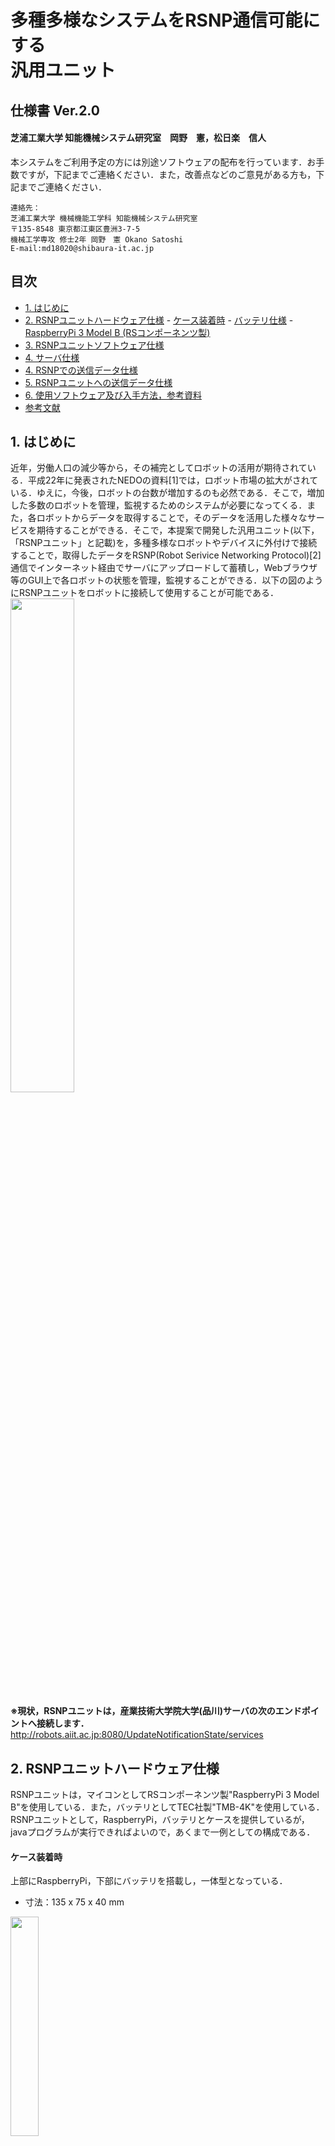 
<h1> 多種多様なシステムをRSNP通信可能にする<br>汎用ユニット</h1>

<h2> 仕様書 Ver.2.0 </h2>  

<h4> 芝浦工業大学 知能機械システム研究室　岡野　憲，松日楽　信人</h4>

本システムをご利用予定の方には別途ソフトウェアの配布を行っています．お手数ですが，下記までご連絡ください．また，改善点などのご意見がある方も，下記までご連絡ください． 

~~~text  
連絡先：  
芝浦工業大学 機械機能工学科 知能機械システム研究室  
〒135-8548 東京都江東区豊洲3-7-5  
機械工学専攻 修士2年 岡野　憲 Okano Satoshi  
E-mail:md18020@shibaura-it.ac.jp  
~~~  

<div style="page-break-before:always"></div>

<h2>目次</h2>
<!-- TOC -->

- [1. はじめに](#1-はじめに)
- [2. RSNPユニットハードウェア仕様](#2-rsnpユニットハードウェア仕様)
        - [ケース装着時](#ケース装着時)
        - [バッテリ仕様](#バッテリ仕様)
        - [RaspberryPi 3 Model B (RSコンポーネンツ製)](#raspberrypi-3-model-b-rsコンポーネンツ製)
- [3. RSNPユニットソフトウェア仕様](#3-rsnpユニットソフトウェア仕様)
- [4. サーバ仕様](#4-サーバ仕様)
- [4. RSNPでの送信データ仕様](#4-rsnpでの送信データ仕様)
- [5. RSNPユニットへの送信データ仕様](#5-rsnpユニットへの送信データ仕様)
- [6. 使用ソフトウェア及び入手方法，参考資料](#6-使用ソフトウェア及び入手方法参考資料)
- [参考文献](#参考文献)

<!-- /TOC -->

## 1. はじめに  

近年，労働人口の減少等から，その補完としてロボットの活用が期待されている．平成22年に発表されたNEDOの資料[1]では，ロボット市場の拡大がされている．ゆえに，今後，ロボットの台数が増加するのも必然である．そこで，増加した多数のロボットを管理，監視するためのシステムが必要になってくる．また，各ロボットからデータを取得することで，そのデータを活用した様々なサービスを期待することができる．そこで，本提案で開発した汎用ユニット(以下，「RSNPユニット」と記載)を，多種多様なロボットやデバイスに外付けで接続することで，取得したデータをRSNP(Robot Serivice Networking Protocol)[2]通信でインターネット経由でサーバにアップロードして蓄積し，Webブラウザ等のGUI上で各ロボットの状態を管理，監視することができる．以下の図のようにRSNPユニットをロボットに接続して使用することが可能である．  
<img src="https://user-images.githubusercontent.com/44587055/63586989-c2505680-c5dd-11e9-8ae9-64afd83e85de.png" width=45%>  

**※現状，RSNPユニットは，産業技術大学院大学(品川)サーバの次のエンドポイントへ接続します．**  
http://robots.aiit.ac.jp:8080/UpdateNotificationState/services  

<div style="page-break-before:always"></div>  
  
## 2. RSNPユニットハードウェア仕様  

RSNPユニットは，マイコンとしてRSコンポーネンツ製"RaspberryPi 3 Model B"を使用している．また，バッテリとしてTEC社製"TMB-4K"を使用している．RSNPユニットとして，RaspberryPi，バッテリとケースを提供しているが，javaプログラムが実行できればよいので，あくまで一例としての構成である．  

#### ケース装着時  

上部にRaspberryPi，下部にバッテリを搭載し，一体型となっている．  

- 寸法：135 x 75 x 40 mm  

<img src="https://user-images.githubusercontent.com/44587055/63645894-a31f0980-c742-11e9-94e4-d7e77b00d7db.png" width=30%>  

#### バッテリ仕様  

- 容量：4000mAh
- 入力：DC5V, 2A
- 出力：DC5V, 2.5A
- 稼働時間：4~5時間
- 寸法：116 x 67 x 8 mm

<img src="https://user-images.githubusercontent.com/44587055/63618175-64942c80-c626-11e9-9fd7-3f6fa51db7e6.png" width=30%>  

#### RaspberryPi 3 Model B (RSコンポーネンツ製)

- OS：Raspbian Buster  
- SoC：Broadcom BCM2837 ARM Cortex-A53  
- メモリ：1 GB LPDDR2  
- USB：2.0 ポート x 4  
- 映像出力：HDMI  
- 音声出力：HDMI, 3.5 mm 4極ジャック  
- ストレージ：microSDメモリーカードスロット  
- ネットワーク：Ethernet 10/100 Mbps  
- 無線通信：IEEE 802.11b/g/n対応無線LAN、Bluetooth 4.1  
- 低レベル周辺機器：GPIO x 27, UART, I2C, SPI  
- カメラコネクタ：15ピン MIPIカメラシリアルインターフェース（CSI-2）コネクタ搭載  
- ディスプレイコネクタ：Display Serial Interface（DSI）15ピンフラットケーブルコネクタ  
- 電源ソース：5V/USB Micro-Bコネクタ, GPIOコネクタ  
- 電源：5V @ 2.5A, microUSBソケット経由  
- 寸法：85 x 56 x 17 mm  

<img src="https://user-images.githubusercontent.com/44587055/63617738-2e09e200-c625-11e9-882a-c478a3873267.png" width=30%>  

## 3. RSNPユニットソフトウェア仕様  

RSNPユニット上ではRSNPNotifi.jarが実行されている．このアプリケーションにより，RSNPユニットが動作時に，Socket通信用のサーバとRSNP通信用クライアントが立ち上がっている．ここへ，ロボットやデバイス上で立ち上げたRTMのRTC，ROSのnode，SocketのClientやSerialのクライアントを接続することで通信を行う．また，フォーマットに準拠したデータを送信することで，XML形式に変換し，プロファイルとしてInformation_profileのオペレーションとしてnotify_stateでデータ送信する．

<img src="https://user-images.githubusercontent.com/44587055/63649905-8d2f3a00-c77e-11e9-8f11-c6ba88d675b9.png" width=45%>  

ソフトウェア要件は次の表に示すとおりである．  

|   名称   |                  バージョン                  |
| :------: | :------------------------------------------: |
| Linux OS |               Raspbian Buster                |
| RSNP LIB | rsnp-robot-api-2.3.0<br>rsnp-fjlib-api-2.3.0 |
| Java VM  |                  jdk-1.8.0                   |

- 開発環境：Windows 10, Eclipse Version Oxygen3(4.7.3)  

<div style="page-break-before:always"></div>  

## 4. サーバ仕様  

サーバ内部でのプロセスは次のようになっている．各ロボットに取り付けられたRSNPユニットからnotify_stateでXML形式のデータを送信する．WebサービスフレームワークであるApach Tomcat上で，実行しているRSNPライブラリを実装したWebアプリケーションで，受信した各データをデータベースであるmySQLに登録，蓄積される．この登録されているデータから，必要なデータを取得し，json形式に変換する．ロボット画面表示用のプロセスが実行しているところへ，端末からサーバにリクエストを投げることで，json形式のデータから各ロボットの状態データをWeb表示上で見ることができる．

<img src="https://user-images.githubusercontent.com/44587055/63645967-9dc2be80-c744-11e9-868a-c85b32d91e06.png" width=60%>  

ソフトウェア要件は次の表に示すとおりである．  

|     名称     |                  バージョン                  |
| :----------: | :------------------------------------------: |
|   Linux OS   |                 Cent OS 7.5                  |
|   RSNP LIB   | rsnp-robot-api-2.3.0<br>rsnp-fjlib-api-2.3.0 |
|   Java VM    |                  jdk-1.8.0                   |
| Apach Tomcat |                    7.0.82                    |
|    mySQL     |                  Ver. 14.14                  |


- 開発環境：Windows 10, Eclipse Version 2019-03(4.11.0)  

<div style="page-break-before:always"></div>  

## 4.RSNPでの送信データ仕様  

XML形式のデータは実際，次のようになっている．ロボットから送信するデータは複数種類あるため，これを識別するために"アクションID"を設けている．次に，"アクション名"は，ロボットから送信するデータの名前である．"(状態)結果ID"は，基本的に"アクションID"に対応する．"(状態)結果"は，ロボットの送信する具体的なデータそのものが入る．例えば，ロボットの稼働状況や，動作回数などを入れる．"時間"は，送信時のタイムスタンプが入る．  

~~~text
<?xml version="1.0" encoding="UTF-8" standalone="yes"?>
   <notification>
      <states class="java.util.ArrayList">
         <status>
            <action_id>”アクションID”</action_id>
            <action>”アクション名”</action>
	        <result_id>”(状態)結果ID”</result_id>
	        <result>”(状態)結果”</result>
	        <comment></comment>
	     </status>
      </states>
      <time>”時間”</time>
   </notification>
~~~  

## 5. RSNPユニットへの送信データ仕様

RSNPユニットとロボットまたはデバイス間のデータのやり取りはSocket,Serial通信で行います．  
ただし，以下の5種類のデータで定義づける必要があります．  

- **Action_id**
- **Action名**  
- **Result_id**  
- **Resultデータ**  
- **コメント**  

各データの意味は，次のようになっています．
**Action_id**とは，**Action名**に対する紐づけidです．  
**Action名**とは，ロボットが行った動作名などです．  
**Result_id**とは，**Resultデータ**に対する紐づけidです．  
**Resultデータ**とは，ロボットから得たデータ(変数)などです．  
**コメント**とは，コメント記述を入れたい場合に用います．  

<div style="page-break-before:always"></div>  

例えば，挨拶を3回，人数カウントを5人としたロボットがあったとします．この場合，データの仕様は次のようになります．  

|     データ名     | データ1  | データ2 |
| :--------------: | :------: | :-----: |
|  **Action_id**   |    1     |    2    |
|   **Action名**   | 挨拶回数 |  人数   |
|  **Result_id**   |    1     |    2    |
| **Resultデータ** |    3     |    5    |
|   **コメント**   |   無し   |  無し   |

ここで，実際のデータ形式は以下のようなjson形式としてます．`{...}`内において，先頭に`「"data":」`があり，その次に配列のカッコ(`[]`)内において，1種類のデータが配列の1つの要素に入ります．ダブルクォーテーション(`"`)で囲んだ仕様名と値をカンマ(`:`)で区切ります．3点(`...`)には，対応するデータ等が入ります．見やすいように改行してありますが，実際は1行でデータ送信してください．これ以外の仕様でのデータを送信するとRSNPユニット側で受信できないのでご注意ください．  

~~~text
{  
  "data":  
  [  
    {  
      "ac_id": ... ,  
      "ac": ... ,  
      "re_id": ... ,  
      "re": ... ,  
      "co": ...  
    },  
    {...},  
    ...  
  ]  
}  
~~~  

データ名は以下の表のように短縮形となっているのでご注意ください．  

|     データ名     |  省略形   |
| :--------------: | :-------: |
|  **Action_id**   | **ac_id** |
|   **Action名**   |  **ac**   |
|  **Result_id**   | **re_id** |
| **Resultデータ** |  **re**   |
|   **コメント**   |  **co**   |  

<div style="page-break-before:always"></div>  

上記のロボットの例の場合は，  
`{"data":[{"ac_id":1,"ac":"挨拶回数","re_id":1,"re":3,"co":""},{"ac_id":2,"ac":"人数","re_id":2,"re":5,"co":""}]}`  
となります．(コメントは無しのため，空欄("")となっている)  
複数種類の場合は，配列の成分が増加し，  
``{"data":[{...},{...},{...},...]}``  
となる．今回は5種類まで対応している．  

## 6. 使用ソフトウェア及び入手方法，参考資料

- RSNPライブラリ v2.3（株式会社富士通研究所）
・rsnp-robot-api-2.3.0_r49.jar
・rsnp-robot-fjlib-2.3.0_r49.jar
http://robotservices.org/rsi_spec.html
（上記サイトを参考に書面またはメールで申し込みが必要)
- Apache Tomcat v7.0
http://tomcat.apache.org/
- Axis2 v1.7.9
http://axis.apache.org/axis2/java/core/download.html
- Java SE Development Kit 1.8.0 (JDK)
http://www.oracle.com/technetwork/opensource/index.html
- Pleiades All in One 4.7.3a(Eclipse 4.7 Oxygen 3a)
http://mergedoc.osdn.jp/
- apache-mime4j-0.6.jar 
http://james.apache.org/mime4j/
- commons-codec-1.3.jar
http://commons.apache.org/proper/commons-codec/
- commons-logging-1.1.1.jar
http://commons.apache.org/proper/commons-logging/

## 参考文献  
[1] NEDO "2035年までのロボット産業の将来市場予測"，http://www.nedo.go.jp/content/100080673.pdf, 最終閲覧日2019年8月20日  
[2] ロボットサービスイニシアチブ，Robot Service Network Protocol2.3 仕様書 第1.0版，2010  
[3] OpenRTM-aist, https://openrtm.org/openrtm/ja, 最終閲覧日2019年8月20日  
[4] ROS Wiki, http://wiki.ros.org/ja, 最終閲覧日2019年8月20日  